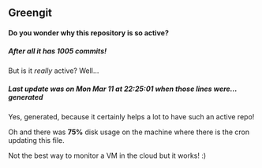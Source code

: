 ## Greengit

#### Do you wonder why this repository is so active?

##### After all it has 1005 commits!

But is it *really* active? Well...

##### Last update was on Mon Mar 11 at 22:25:01 when those lines were... generated

Yes, generated, because it certainly helps a lot to have such an active repo!

Oh and there was **75%** disk usage on the machine
where there is the cron updating this file.

Not the best way to monitor a VM in the cloud but it works! :)
